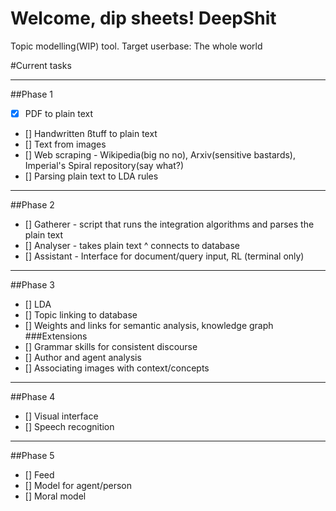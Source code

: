 Welcome, dip sheets!
DeepShit
==============

Topic modelling(WIP) tool. Target userbase: The whole world


#Current tasks
___
##Phase 1
- [x] PDF to plain text
- [] Handwritten ßtuff to plain text
- [] Text from images
- [] Web scraping - Wikipedia(big no no), Arxiv(sensitive bastards), Imperial's Spiral repository(say what?)
- [] Parsing plain text to LDA rules
___
##Phase 2
- [] Gatherer - script that runs the integration algorithms and parses the plain text
- [] Analyser - takes plain text ^ connects to database
- [] Assistant - Interface for document/query input, RL (terminal only)
___
##Phase 3
- [] LDA
- [] Topic linking to database 
- [] Weights and links for semantic analysis, knowledge graph
###Extensions
- [] Grammar skills for consistent discourse
- [] Author and agent analysis
- [] Associating images with context/concepts
___
##Phase 4
- [] Visual interface
- [] Speech recognition
___
##Phase 5
- [] Feed
- [] Model for agent/person
- [] Moral model
